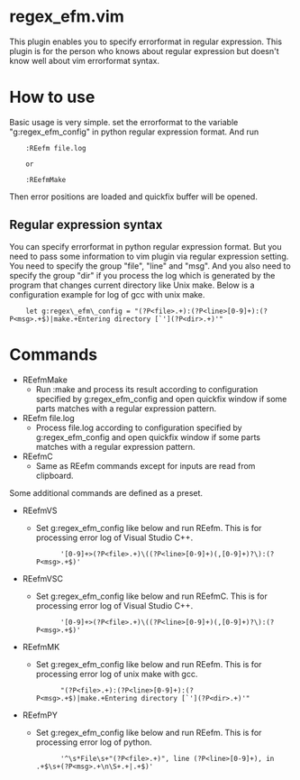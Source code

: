 regex\_efm.vim
==========
This plugin enables you to specify errorformat in regular expression.
This plugin is for the person who knows about regular expression but doesn't know
well about vim errorformat syntax.

How to use
==========
Basic usage is very simple. set the errorformat to the variable "g:regex\_efm\_config"
in python regular expression format. And run

        :REefm file.log

        or 

        :REefmMake

Then error positions are loaded and quickfix buffer will be opened.

Regular expression syntax
----------
You can specify errorformat in python regular expression format. But you need to pass
some information to vim plugin via regular expression setting.
You need to specify the group "file", "line" and "msg". And you also need to specify
the group "dir" if you process the log which is generated by the program that changes
current directory like Unix make. 
Below is a configuration example for log of gcc with unix make.

        let g:regex\_efm\_config = "(?P<file>.+):(?P<line>[0-9]+):(?P<msg>.+$)|make.+Entering directory [`'](?P<dir>.+)'"


Commands
==========

* REefmMake
    * Run :make and process its result according to configuration specified by g:regex\_efm\_config and open
      quickfix window if some parts matches with a regular expression pattern.
* REefm file.log
    * Process file.log according to configuration specified by g:regex\_efm\_config and open
      quickfix window if some parts matches with a regular expression pattern.
* REefmC
    * Same as REefm commands except for inputs are read from clipboard.

Some additional commands are defined as a preset.

* REefmVS 
    * Set g:regex\_efm\_config like below and run REefm.
      This is for processing error log of Visual Studio C++.

                '[0-9]+>(?P<file>.+)\((?P<line>[0-9]+)(,[0-9]+)?\):(?P<msg>.+$)' 

* REefmVSC 
    * Set g:regex\_efm\_config like below and run REefmC.
      This is for processing error log of Visual Studio C++.

                '[0-9]+>(?P<file>.+)\((?P<line>[0-9]+)(,[0-9]+)?\):(?P<msg>.+$)'
* REefmMK 
    * Set g:regex\_efm\_config like below and run REefm.
      This is for processing error log of unix make with gcc.
        
                "(?P<file>.+):(?P<line>[0-9]+):(?P<msg>.+$)|make.+Entering directory [`'](?P<dir>.+)'"
* REefmPY 
    * Set g:regex\_efm\_config like below and run REefm.
      This is for processing error log of python.
      
                '^\s*File\s+"(?P<file>.+)", line (?P<line>[0-9]+), in .+$\s+(?P<msg>.+\n\S+.+|.+$)'
